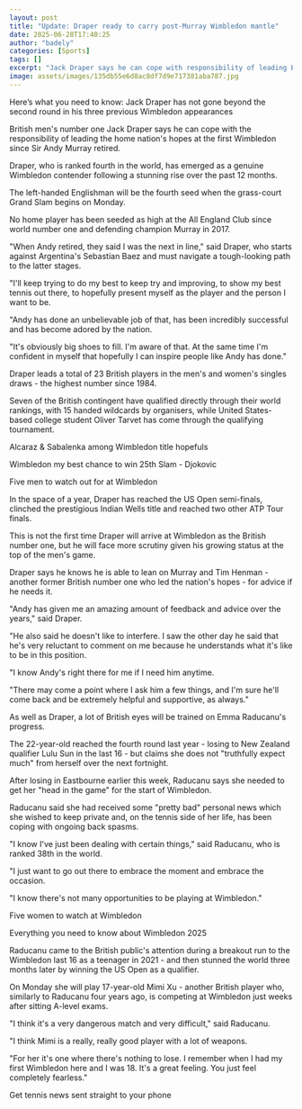 ```yaml
---
layout: post
title: "Update: Draper ready to carry post-Murray Wimbledon mantle"
date: 2025-06-28T17:40:25
author: "badely"
categories: [Sports]
tags: []
excerpt: "Jack Draper says he can cope with responsibility of leading British hopes at Wimbledon, while Emma Raducanu does not 'expect much' after a difficult b"
image: assets/images/135db55e6d8ac8df7d9e717381aba787.jpg
---
```


Here’s what you need to know: Jack Draper has not gone beyond the second round in his three previous Wimbledon appearances

British men's number one Jack Draper says he can cope with the responsibility of leading the home nation's hopes at the first Wimbledon since Sir Andy Murray retired.

Draper, who is ranked fourth in the world, has emerged as a genuine Wimbledon contender following a stunning rise over the past 12 months.

The left-handed Englishman will be the fourth seed when the grass-court Grand Slam begins on Monday.

No home player has been seeded as high at the All England Club since world number one and defending champion Murray in 2017.

"When Andy retired, they said I was the next in line," said Draper, who starts against Argentina's Sebastian Baez and must navigate a tough-looking path to the latter stages.

"I'll keep trying to do my best to keep try and improving, to show my best tennis out there, to hopefully present myself as the player and the person I want to be.

"Andy has done an unbelievable job of that, has been incredibly successful and has become adored by the nation.

"It's obviously big shoes to fill. I'm aware of that. At the same time I'm confident in myself that hopefully I can inspire people like Andy has done."

Draper leads a total of 23 British players in the men's and women's singles draws - the highest number since 1984.

Seven of the British contingent have qualified directly through their world rankings, with 15 handed wildcards by organisers, while United States-based college student Oliver Tarvet has come through the qualifying tournament.

Alcaraz & Sabalenka among Wimbledon title hopefuls

Wimbledon my best chance to win 25th Slam - Djokovic

Five men to watch out for at Wimbledon

In the space of a year, Draper has reached the US Open semi-finals, clinched the prestigious Indian Wells title and reached two other ATP Tour finals.

This is not the first time Draper will arrive at Wimbledon as the British number one, but he will face more scrutiny given his growing status at the top of the men's game.

Draper says he knows he is able to lean on Murray and Tim Henman - another former British number one who led the nation's hopes - for advice if he needs it.

"Andy has given me an amazing amount of feedback and advice over the years," said Draper.

"He also said he doesn't like to interfere. I saw the other day he said that he's very reluctant to comment on me because he understands what it's like to be in this position.

"I know Andy's right there for me if I need him anytime.

"There may come a point where I ask him a few things, and I'm sure he'll come back and be extremely helpful and supportive, as always."

As well as Draper, a lot of British eyes will be trained on Emma Raducanu's progress.

The 22-year-old reached the fourth round last year - losing to New Zealand qualifier Lulu Sun in the last 16 - but claims she does not "truthfully expect much" from herself over the next fortnight.

After losing in Eastbourne earlier this week, Raducanu says she needed to get her "head in the game" for the start of Wimbledon.

Raducanu said she had received some "pretty bad" personal news which she wished to keep private and, on the tennis side of her life, has been coping with ongoing back spasms.

"I know I've just been dealing with certain things," said Raducanu, who is ranked 38th in the world.

"I just want to go out there to embrace the moment and embrace the occasion.

"I know there's not many opportunities to be playing at Wimbledon."

Five women to watch at Wimbledon

Everything you need to know about Wimbledon 2025

Raducanu came to the British public's attention during a breakout run to the Wimbledon last 16 as a teenager in 2021 - and then stunned the world three months later by winning the US Open as a qualifier.

On Monday she will play 17-year-old Mimi Xu - another British player who, similarly to Raducanu four years ago, is competing at Wimbledon just weeks after sitting A-level exams.

"I think it's a very dangerous match and very difficult," said Raducanu.

"I think Mimi is a really, really good player with a lot of weapons.

"For her it's one where there's nothing to lose. I remember when I had my first Wimbledon here and I was 18. It's a great feeling. You just feel completely fearless."

Get tennis news sent straight to your phone

